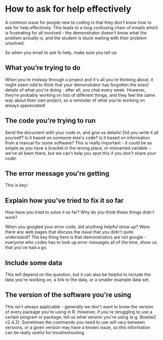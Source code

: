 # How to ask for help effectively

A common issue for people new to coding is that they don't know how to ask for help effectively. This leads to a long confusing chain of emails which is frustrating for all involved - the demonstrator doesn't know what the problem actually is, and the student is stuck waiting with their problem unsolved.

So when you email to ask fo help, make sure you tell us:

## What you’re trying to do

When you're midway through a project and it's all you're thinking about, it might seem odd to think that your demonstrator has forgotten the exact details of what you're doing - after all, you chat every week. However, they're probably working on lots of different things, and they feel the same way about their own project, so a reminder of what you're working on always appreciated!

## The code you're trying to run

Send the document with your code in, and give us details! Did you write it all yourself? Is it based on someone else's code? Is it based on information from a manual for some software? This is really important - it could be as simple as you have a bracket in the wrong place, or misnamed variable - we've all been there, but we can't help you spot this if you don't share your code!

## The error message you're getting

This is key!

## Explain how you've tried to fix it so far

How have you tried to solve it so far? Why do you think these things didn't work?

When you googled your error code, did anything helpful show up? Were there any web pages that discuss the issue that you didn't quite understand? The key thing here is that demonstrators are not google - everyone who codes has to look up error messages all of the time, show us that you've had a go.

## Include some data

This will depend on the question, but it can also be helpful to include the data you're working on, a link to the data, or a smaller example data set.

## The version of the software you're using

This isn't always applicable - generally we don't want to know the version of every package you're using in R. However, if you're struggling to use a certain program or package, tell us what version you're using (e.g. Bowtie2 v2.4.2). Sometimes the commands you need to use will vary between versions, or a given version may have a known issue, so this information can be really useful for troubleshooting.
